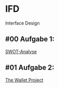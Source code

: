 # IFD
Interface Design

<h2>#00 Aufgabe 1:</h2>
<a href=https://xd.adobe.com/view/d75505a8-0ff7-4590-8c1f-0198ce0ef607-8206/?fullscreen&hints=off>SWOT-Analyse</a>

<h2>#01 Aufgabe 2:</h2> 
<a href=https://github.com/isabels99/IFD/blob/main/The%20Wallet%20Project%20.pdf>The Wallet Project</a>
